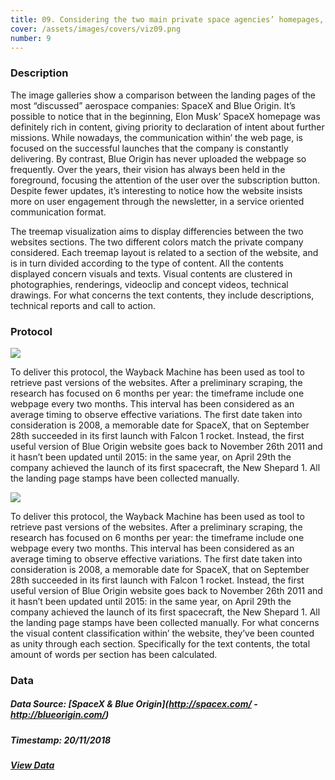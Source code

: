 ```yaml
---
title: 09. Considering the two main private space agencies’ homepages, are there recurring communication patterns & which kind of content do they feature the most? 
cover: /assets/images/covers/viz09.png
number: 9
---
```

### Description

The image galleries show a comparison between the landing pages of the most “discussed” aerospace companies: SpaceX and Blue Origin. It’s possible to notice that in the beginning, Elon Musk’ SpaceX homepage was definitely rich in content, giving priority to declaration of intent about further missions. While nowadays, the communication within’ the web page, is focused on the successful launches that the company is constantly delivering. By contrast, Blue Origin has never uploaded the webpage so frequently. Over the years, their vision has always been held in the foreground, focusing the attention of the user over the subscription button. Despite fewer updates, it’s interesting to notice how the website insists more on user engagement through the newsletter, in a service oriented communication format. 

The treemap visualization aims to display differencies between the two websites sections. The two different colors match the private company considered. Each treemap layout is related to a section of the website, and is in turn divided according to the type of content. All the contents displayed concern visuals and texts. Visual contents are clustered in photographies, renderings, videoclip and concept videos, technical drawings. For what concerns the text contents, they include descriptions, technical reports and call to action. 

### Protocol
<img class="protocolli" src="/assets/images/protocols/protocol-9.png"/>

To deliver this protocol, the Wayback Machine has been used as tool to retrieve past versions of the websites. After a preliminary scraping, the research has focused on 6 months per year: the timeframe include one webpage every two months. This interval has been considered as an average timing to observe effective variations. The first date taken into consideration is 2008, a memorable date for SpaceX, that on September 28th succeeded in its first launch with Falcon 1 rocket. Instead, the first useful version of Blue Origin website goes back to November 26th 2011 and it hasn’t been updated until 2015: in the same year, on April 29th the company achieved the launch of its first spacecraft, the New Shepard 1. All the landing page stamps have been collected manually. 

<img class="protocolli" src="/assets/images/protocols/protocol-9b.png"/>

To deliver this protocol, the Wayback Machine has been used as tool to retrieve past versions of the websites. After a preliminary scraping, the research has focused on 6 months per year: the timeframe include one webpage every two months. This interval has been considered as an average timing to observe effective variations. The first date taken into consideration is 2008, a memorable date for SpaceX, that on September 28th succeeded in its first launch with Falcon 1 rocket. Instead, the first useful version of Blue Origin website goes back to November 26th 2011 and it hasn’t been updated until 2015: in the same year, on April 29th the company achieved the launch of its first spacecraft, the New Shepard 1. All the landing page stamps have been collected manually. For what concerns the visual content classification within’ the website, they’ve been counted as unity through each section. Specifically for the text contents, the total amount of words per section has been calculated. 

### Data
##### Data Source: [SpaceX & Blue Origin](http://spacex.com/ - http://blueorigin.com/)
##### Timestamp: 20/11/2018
##### [View Data](https://drive.google.com/open?id=13OR5vaV1TpyPrBmY2WAlYB9AJkHxXWW3)
